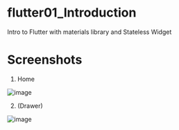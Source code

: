 # flutter01_Introduction
 Intro to Flutter with materials library and Stateless Widget

# Screenshots

1. Home

![image](https://user-images.githubusercontent.com/93136153/193634567-8d6899c8-4831-4216-b824-af8b21cf46ea.png)


2. (Drawer)

![image](https://user-images.githubusercontent.com/93136153/193635011-0f7c74e2-a9c8-42d0-a8fd-35d0d76f19db.png)
